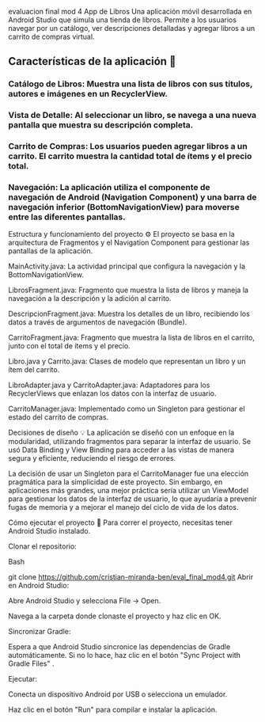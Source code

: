 evaluacion final mod 4
App de Libros
Una aplicación móvil desarrollada en Android Studio que simula una tienda de libros. Permite a los usuarios navegar por un catálogo, ver descripciones detalladas y agregar libros a un carrito de compras virtual.

## Características de la aplicación 📖
### Catálogo de Libros: Muestra una lista de libros con sus títulos, autores e imágenes en un RecyclerView.

### Vista de Detalle: Al seleccionar un libro, se navega a una nueva pantalla que muestra su descripción completa.

### Carrito de Compras: Los usuarios pueden agregar libros a un carrito. El carrito muestra la cantidad total de ítems y el precio total.

### Navegación: La aplicación utiliza el componente de navegación de Android (Navigation Component) y una barra de navegación inferior (BottomNavigationView) para moverse entre las diferentes pantallas.

Estructura y funcionamiento del proyecto ⚙️
El proyecto se basa en la arquitectura de Fragmentos y el Navigation Component para gestionar las pantallas de la aplicación.

MainActivity.java: La actividad principal que configura la navegación y la BottomNavigationView.

LibrosFragment.java: Fragmento que muestra la lista de libros y maneja la navegación a la descripción y la adición al carrito.

DescripcionFragment.java: Muestra los detalles de un libro, recibiendo los datos a través de argumentos de navegación (Bundle).

CarritoFragment.java: Fragmento que muestra la lista de libros en el carrito, junto con el total de ítems y el precio.

Libro.java y Carrito.java: Clases de modelo que representan un libro y un ítem del carrito.

LibroAdapter.java y CarritoAdapter.java: Adaptadores para los RecyclerViews que enlazan los datos con la interfaz de usuario.

CarritoManager.java: Implementado como un Singleton para gestionar el estado del carrito de compras.

Decisiones de diseño 💡
La aplicación se diseñó con un enfoque en la modularidad, utilizando fragmentos para separar la interfaz de usuario. Se usó Data Binding y View Binding para acceder a las vistas de manera segura y eficiente, reduciendo el riesgo de errores.

La decisión de usar un Singleton para el CarritoManager fue una elección pragmática para la simplicidad de este proyecto. Sin embargo, en aplicaciones más grandes, una mejor práctica sería utilizar un ViewModel para gestionar los datos de la interfaz de usuario, lo que ayudaría a prevenir fugas de memoria y a mejorar el manejo del ciclo de vida de los datos.

Cómo ejecutar el proyecto 🚀
Para correr el proyecto, necesitas tener Android Studio instalado.

Clonar el repositorio:

Bash

git clone https://github.com/cristian-miranda-ben/eval_final_mod4.git
Abrir en Android Studio:

Abre Android Studio y selecciona File -> Open.

Navega a la carpeta donde clonaste el proyecto y haz clic en OK.

Sincronizar Gradle:

Espera a que Android Studio sincronice las dependencias de Gradle automáticamente. Si no lo hace, haz clic en el botón "Sync Project with Gradle Files" .

Ejecutar:

Conecta un dispositivo Android por USB o selecciona un emulador.

Haz clic en el botón "Run"  para compilar e instalar la aplicación.

